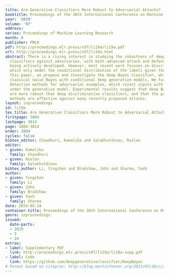 ```yaml
---
title: Are Generative Classifiers More Robust to Adversarial Attacks?
booktitle: Proceedings of the 36th International Conference on Machine Learning
year: '2019'
volume: '97'
address: 
series: Proceedings of Machine Learning Research
month: 0
publisher: PMLR
pdf: http://proceedings.mlr.press/v97/li19a/li19a.pdf
url: http://proceedings.mlr.press/v97/li19a.html
abstract: There is a rising interest in studying the robustness of deep neural network
  classifiers against adversaries, with both advanced attack and defence techniques
  being actively developed. However, most recent work focuses on discriminative classifiers,
  which only model the conditional distribution of the labels given the inputs. In
  this paper, we propose and investigate the deep Bayes classifier, which improves
  classical naive Bayes with conditional deep generative models. We further develop
  detection methods for adversarial examples, which reject inputs with low likelihood
  under the generative model. Experimental results suggest that deep Bayes classifiers
  are more robust than deep discriminative classifiers, and that the proposed detection
  methods are effective against many recently proposed attacks.
layout: inproceedings
id: li19a
tex_title: Are Generative Classifiers More Robust to Adversarial Attacks?
firstpage: 3804
lastpage: 3814
page: 3804-3814
order: 3804
cycles: false
bibtex_editor: Chaudhuri, Kamalika and Salakhutdinov, Ruslan
editor:
- given: Kamalika
  family: Chaudhuri
- given: Ruslan
  family: Salakhutdinov
bibtex_author: Li, Yingzhen and Bradshaw, John and Sharma, Yash
author:
- given: Yingzhen
  family: Li
- given: John
  family: Bradshaw
- given: Yash
  family: Sharma
date: 2019-05-24
container-title: Proceedings of the 36th International Conference on Machine Learning
genre: inproceedings
issued:
  date-parts:
  - 2019
  - 5
  - 24
extras:
- label: Supplementary PDF
  link: http://proceedings.mlr.press/v97/li19a/li19a-supp.pdf
- label: Code
  link: https://github.com/deepgenerativeclassifier/DeepBayes
# Format based on citeproc: http://blog.martinfenner.org/2013/07/30/citeproc-yaml-for-bibliographies/
---
```

